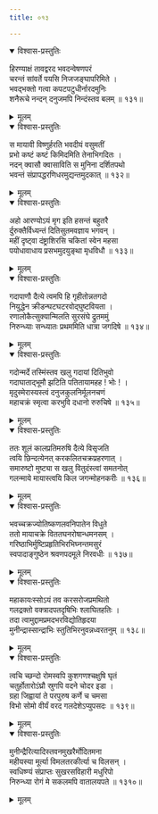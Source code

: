 ```yaml
---
title: ०१३

---
```

<div class="audioEmbed"  caption="सीतालक्ष्मी-वाचनम्" src="https://sanskritdocuments.org/sites/completenarayaneeyam/SoundFiles/013/013_01.mp3"></div>
<details open><summary>विश्वास-प्रस्तुतिः</summary>

हिरण्याक्षं तावद्वरद भवदन्वेषणपरं  
चरन्तं सांवर्ते पयसि निजजङ्घापरिमिते ।  
भवद्भक्तो गत्वा कपटपटुधीर्नारदमुनिः  
शनैरूचे नन्दन् दनुजमपि निन्दंस्तव बलम् ॥ १३१॥
</details>
<details><summary>मूलम्</summary>

हिरण्याक्षं तावद्वरद भवदन्वेषणपरं  
चरन्तं सांवर्ते पयसि निजजङ्घापरिमिते ।  
भवद्भक्तो गत्वा कपटपटुधीर्नारदमुनिः  
शनैरूचे नन्दन् दनुजमपि निन्दंस्तव बलम् ॥ १३१॥
</details>



<div class="audioEmbed"  caption="सीतालक्ष्मी-वाचनम्" src="https://sanskritdocuments.org/sites/completenarayaneeyam/SoundFiles/013/013_02.mp3"></div>
<details open><summary>विश्वास-प्रस्तुतिः</summary>

स मायावी विष्णुर्हरति भवदीयं वसुमतीं  
प्रभो कष्टं कष्टं किमिदमिति तेनाभिगदितः ।  
नदन् क्वासौ क्वासाविति स मुनिना दर्शितपथो  
भवन्तं संप्रापद्धरणिधरमुद्यन्तमुदकात् ॥ १३२॥
</details>
<details><summary>मूलम्</summary>

स मायावी विष्णुर्हरति भवदीयं वसुमतीं  
प्रभो कष्टं कष्टं किमिदमिति तेनाभिगदितः ।  
नदन् क्वासौ क्वासाविति स मुनिना दर्शितपथो  
भवन्तं संप्रापद्धरणिधरमुद्यन्तमुदकात् ॥ १३२॥
</details>



<div class="audioEmbed"  caption="सीतालक्ष्मी-वाचनम्" src="https://sanskritdocuments.org/sites/completenarayaneeyam/SoundFiles/013/013_03.mp3"></div>
<details open><summary>विश्वास-प्रस्तुतिः</summary>

अहो आरण्योऽयं मृग इति हसन्तं बहुतरै  
र्दुरुक्तैर्विध्यन्तं दितिसुतमवज्ञाय भगवन् ।  
महीं दृष्ट्वा दंष्ट्राशिरसि चकितां स्वेन महसा  
पयोधावाधाय प्रसभमुदयुङ्था मृधविधौ ॥ १३३॥
</details>
<details><summary>मूलम्</summary>

अहो आरण्योऽयं मृग इति हसन्तं बहुतरै  
र्दुरुक्तैर्विध्यन्तं दितिसुतमवज्ञाय भगवन् ।  
महीं दृष्ट्वा दंष्ट्राशिरसि चकितां स्वेन महसा  
पयोधावाधाय प्रसभमुदयुङ्था मृधविधौ ॥ १३३॥
</details>



<div class="audioEmbed"  caption="सीतालक्ष्मी-वाचनम्" src="https://sanskritdocuments.org/sites/completenarayaneeyam/SoundFiles/013/013_04.mp3"></div>
<details open><summary>विश्वास-प्रस्तुतिः</summary>

गदापाणौ दैत्ये त्वमपि हि गृहीतोन्नतगदो  
नियुद्धेन क्रीडन्घटघटरवोद्घुष्टवियता ।  
रणालोकैत्सुक्यान्मिलति सुरसंघे द्रुतममुं  
निरुन्ध्याः सन्ध्यातः प्रथममिति धात्रा जगदिषे ॥ १३४॥
</details>
<details><summary>मूलम्</summary>

गदापाणौ दैत्ये त्वमपि हि गृहीतोन्नतगदो  
नियुद्धेन क्रीडन्घटघटरवोद्घुष्टवियता ।  
रणालोकैत्सुक्यान्मिलति सुरसंघे द्रुतममुं  
निरुन्ध्याः सन्ध्यातः प्रथममिति धात्रा जगदिषे ॥ १३४॥
</details>



<div class="audioEmbed"  caption="सीतालक्ष्मी-वाचनम्" src="https://sanskritdocuments.org/sites/completenarayaneeyam/SoundFiles/013/013_05.mp3"></div>
<details open><summary>विश्वास-प्रस्तुतिः</summary>

गदोन्मर्दे तस्मिंस्तव खलु गदायां दितिभुवो  
गदाघाताद्भूमौ झटिति पतितायामहह ! भोः ! ।  
मृदुस्मेरास्यस्त्वं दनुजकुलनिर्मूलनचणं  
महाचक्रं स्मृत्वा करभुवि दधानो रुरुचिषे ॥ १३५॥
</details>
<details><summary>मूलम्</summary>

गदोन्मर्दे तस्मिंस्तव खलु गदायां दितिभुवो  
गदाघाताद्भूमौ झटिति पतितायामहह ! भोः ! ।  
मृदुस्मेरास्यस्त्वं दनुजकुलनिर्मूलनचणं  
महाचक्रं स्मृत्वा करभुवि दधानो रुरुचिषे ॥ १३५॥
</details>



<div class="audioEmbed"  caption="सीतालक्ष्मी-वाचनम्" src="https://sanskritdocuments.org/sites/completenarayaneeyam/SoundFiles/013/013_06.mp3"></div>
<details open><summary>विश्वास-प्रस्तुतिः</summary>

ततः शूलं कालप्रतिमरुषि दैत्ये विसृजति  
त्वयि छिन्दत्येनत् करकलितचक्रप्रहरणात् ।  
समारुष्टो मुष्ट्या स खलु वितुदंस्त्वां समतनोत्  
गलन्माये मायास्त्वयि किल जगन्मोहनकरीः ॥ १३६॥
</details>
<details><summary>मूलम्</summary>

ततः शूलं कालप्रतिमरुषि दैत्ये विसृजति  
त्वयि छिन्दत्येनत् करकलितचक्रप्रहरणात् ।  
समारुष्टो मुष्ट्या स खलु वितुदंस्त्वां समतनोत्  
गलन्माये मायास्त्वयि किल जगन्मोहनकरीः ॥ १३६॥
</details>



<div class="audioEmbed"  caption="सीतालक्ष्मी-वाचनम्" src="https://sanskritdocuments.org/sites/completenarayaneeyam/SoundFiles/013/013_07.mp3"></div>
<details open><summary>विश्वास-प्रस्तुतिः</summary>

भवच्चक्रज्योतिष्कणलवनिपातेन विधुते  
ततो मायाचक्रे विततघनरोषान्धमनसम् ।  
गरिष्ठाभिर्मुष्टिप्रहृतिभिरभिघ्नन्तमसुरं  
स्वपादाङ्गुष्ठेन श्रवणपदमूले निरवधीः ॥ १३७॥
</details>
<details><summary>मूलम्</summary>

भवच्चक्रज्योतिष्कणलवनिपातेन विधुते  
ततो मायाचक्रे विततघनरोषान्धमनसम् ।  
गरिष्ठाभिर्मुष्टिप्रहृतिभिरभिघ्नन्तमसुरं  
स्वपादाङ्गुष्ठेन श्रवणपदमूले निरवधीः ॥ १३७॥
</details>



<div class="audioEmbed"  caption="सीतालक्ष्मी-वाचनम्" src="https://sanskritdocuments.org/sites/completenarayaneeyam/SoundFiles/013/013_08.mp3"></div>
<details open><summary>विश्वास-प्रस्तुतिः</summary>

महाकायःस्सोऽयं तव करसरोजप्रमथितो  
गलद्रक्तो वक्त्रादपतदृषिभिः श्लाघितहतिः ।  
तदा त्वामुद्दामप्रमदभरविद्योतिहृदया  
मुनीन्द्रास्सान्द्राभिः स्तुतिभिरनुवन्नध्वरतनुम् ॥ १३८॥
</details>
<details><summary>मूलम्</summary>

महाकायःस्सोऽयं तव करसरोजप्रमथितो  
गलद्रक्तो वक्त्रादपतदृषिभिः श्लाघितहतिः ।  
तदा त्वामुद्दामप्रमदभरविद्योतिहृदया  
मुनीन्द्रास्सान्द्राभिः स्तुतिभिरनुवन्नध्वरतनुम् ॥ १३८॥
</details>



<div class="audioEmbed"  caption="सीतालक्ष्मी-वाचनम्" src="https://sanskritdocuments.org/sites/completenarayaneeyam/SoundFiles/013/013_09.mp3"></div>
<details open><summary>विश्वास-प्रस्तुतिः</summary>

त्वचि च्छन्दो रोमस्वपि कुशगणश्चक्षुषि घृतं  
चतुर्होतारोऽंघ्रौ स्रुगपि वदने चोदर इडा ।  
ग्रहा जिह्वायां ते परपुरुष कर्णे च चमसा  
विभो सोमो वीर्यं वरद गलदेशेऽप्युपसदः ॥ १३९॥
</details>
<details><summary>मूलम्</summary>

त्वचि च्छन्दो रोमस्वपि कुशगणश्चक्षुषि घृतं  
चतुर्होतारोऽंघ्रौ स्रुगपि वदने चोदर इडा ।  
ग्रहा जिह्वायां ते परपुरुष कर्णे च चमसा  
विभो सोमो वीर्यं वरद गलदेशेऽप्युपसदः ॥ १३९॥
</details>



<div class="audioEmbed"  caption="सीतालक्ष्मी-वाचनम्" src="https://sanskritdocuments.org/sites/completenarayaneeyam/SoundFiles/013/013_10.mp3"></div>
<details open><summary>विश्वास-प्रस्तुतिः</summary>

मुनीन्द्रैरित्यादिस्तवनमुखरैर्मोदितमना  
महीयस्या मूर्त्या विमलतरकीर्त्या च विलसन् ।  
स्वधिष्ण्यं संप्राप्तः सुखरसविहारी मधुरिपो  
निरुन्ध्या रोगं मे सकलमपि वातालयपते ॥ १३१०॥
</details>
<details><summary>मूलम्</summary>

मुनीन्द्रैरित्यादिस्तवनमुखरैर्मोदितमना  
महीयस्या मूर्त्या विमलतरकीर्त्या च विलसन् ।  
स्वधिष्ण्यं संप्राप्तः सुखरसविहारी मधुरिपो  
निरुन्ध्या रोगं मे सकलमपि वातालयपते ॥ १३१०॥
</details>

